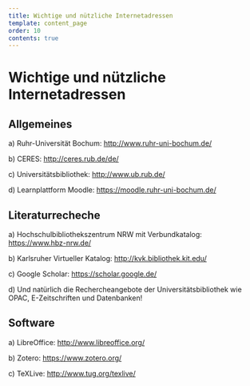```yaml
---
title: Wichtige und nützliche Internetadressen
template: content_page
order: 10
contents: true
---
```


# Wichtige und nützliche Internetadressen

## Allgemeines

a)  Ruhr-Universität Bochum: <http://www.ruhr-uni-bochum.de/>

b)  CERES: <http://ceres.rub.de/de/>

c)  Universitätsbibliothek: <http://www.ub.rub.de/>

d)  Learnplattform Moodle: <https://moodle.ruhr-uni-bochum.de/>

## Literaturrecheche

a)  Hochschulbibliothekszentrum NRW mit Verbundkatalog: <https://www.hbz-nrw.de/>

b)  Karlsruher Virtueller Katalog: <http://kvk.bibliothek.kit.edu/>

c)  Google Scholar: <https://scholar.google.de/>

d)  Und natürlich die Rechercheangebote der Universitätsbibliothek wie OPAC, E-Zeitschriften und Datenbanken!

## Software

a)  LibreOffice: <http://www.libreoffice.org/>

b)  Zotero: <https://www.zotero.org/>

c)  TeXLive: <http://www.tug.org/texlive/>
